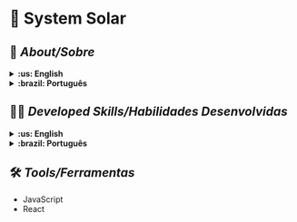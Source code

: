 # :round_pushpin: System Solar

## :page_with_curl: _About/Sobre_

<details>
  <summary markdown="span"><strong>:us: English</strong></summary><br />

Project of JavaScript and React developed by me ([Alany Fernandes](https://www.linkedin.com/in/alanyfernandes/)) in the FronEnd Module of [Trybe](https://www.betrybe.com)'s Web Development course. I was approved with 100% of the mandatory and optional requirements met.
<br />
In this project a model of the solar system will be developed! When using this application a user should be able to:
<br />
View all the planets of the solar system rendered on the screen;
<br />
View all cards with information about space missions;
</details>

<details>
  <summary markdown="span"><strong>:brazil: Português</strong></summary><br />

Projeto de JavaScript e React desenvolvido por ([Alany Fernandes](https://www.linkedin.com/in/alanyfernandes/)) no Módulo de FronEnd do curso de desenvolvimento web da Trybe. Fui aprovada com 100% dos requisitos obrigatórios e opcionais atingidos.
<br />
Neste projeto será desenvolvido um modelo do sistema solar! Ao utilizar essa aplicação uma pessoa usuária deverá ser capaz de: <br />
Visualizar todos os planetas do sistema solar renderizados na tela; <br />
Visualizar todas as cartas com informações sobre missões espaciais;
<br />
</details>

## :man_technologist: _Developed Skills/Habilidades Desenvolvidas_

<details>
  <summary markdown="span"><strong>:us: English</strong></summary><br />

* Use JSX in React
* Correctly use the render() method to render your components
* Use import to bring components into different files
* Create class components in React
* Create multiple components from an array
* Make use of props
* Make use of PropTypes to validate a component's props
<br />
</details>
<details>
  <summary markdown="span"><strong>:brazil: Português</strong></summary><br />

* Utilizar JSX no React
* Utilizar corretamente o método render() para renderizar seus componentes
* Utilizar import para trazer componentes em diferentes arquivos
* Criar componentes de classe em React
* Criar múltiplos componentes a partir de um array
* Fazer uso de props
* Fazer uso de PropTypes para validar as props de um componente

<br />
</details>

## :hammer_and_wrench: _Tools/Ferramentas_

* JavaScript
* React

